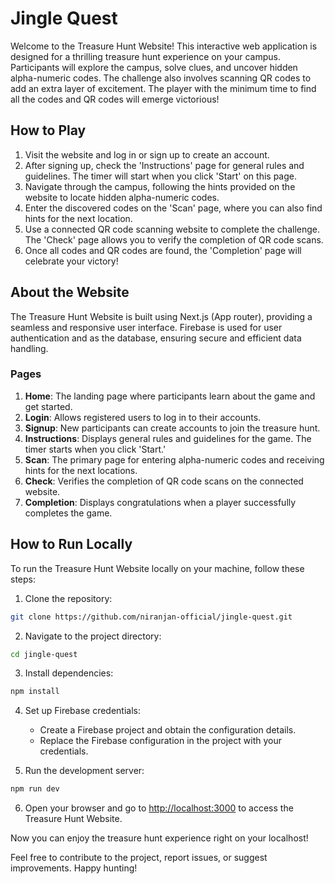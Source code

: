 # Jingle Quest

Welcome to the Treasure Hunt Website! This interactive web application is designed for a thrilling treasure hunt experience on your campus. Participants will explore the campus, solve clues, and uncover hidden alpha-numeric codes. The challenge also involves scanning QR codes to add an extra layer of excitement. The player with the minimum time to find all the codes and QR codes will emerge victorious!

## How to Play

1. Visit the website and log in or sign up to create an account.
2. After signing up, check the 'Instructions' page for general rules and guidelines. The timer will start when you click 'Start' on this page.
3. Navigate through the campus, following the hints provided on the website to locate hidden alpha-numeric codes.
4. Enter the discovered codes on the 'Scan' page, where you can also find hints for the next location.
5. Use a connected QR code scanning website to complete the challenge. The 'Check' page allows you to verify the completion of QR code scans.
6. Once all codes and QR codes are found, the 'Completion' page will celebrate your victory!

## About the Website

The Treasure Hunt Website is built using Next.js (App router), providing a seamless and responsive user interface. Firebase is used for user authentication and as the database, ensuring secure and efficient data handling.

### Pages

1. **Home**: The landing page where participants learn about the game and get started.
2. **Login**: Allows registered users to log in to their accounts.
3. **Signup**: New participants can create accounts to join the treasure hunt.
4. **Instructions**: Displays general rules and guidelines for the game. The timer starts when you click 'Start.'
5. **Scan**: The primary page for entering alpha-numeric codes and receiving hints for the next locations.
6. **Check**: Verifies the completion of QR code scans on the connected website.
7. **Completion**: Displays congratulations when a player successfully completes the game.

## How to Run Locally

To run the Treasure Hunt Website locally on your machine, follow these steps:

1. Clone the repository:

```bash
git clone https://github.com/niranjan-official/jingle-quest.git
```

2. Navigate to the project directory:

```bash
cd jingle-quest
```

3. Install dependencies:

```bash
npm install
```

4. Set up Firebase credentials:
   - Create a Firebase project and obtain the configuration details.
   - Replace the Firebase configuration in the project with your credentials.

5. Run the development server:

```bash
npm run dev
```

6. Open your browser and go to [http://localhost:3000](http://localhost:3000) to access the Treasure Hunt Website.

Now you can enjoy the treasure hunt experience right on your localhost!

Feel free to contribute to the project, report issues, or suggest improvements. Happy hunting!
